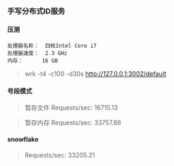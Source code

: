 ### 手写分布式ID服务

#### 压测

```
处理器名称：	四核Intel Core i7
处理器速度：	2.3 GHz
内存：	     16 GB
```

> wrk -t4 -c100 -d30s http://127.0.0.1:3002/default



#### 号段模式

> 暂存文件 Requests/sec:  16715.13

> 暂存内存 Requests/sec:  33757.86

#### snowflake

> Requests/sec:  33205.21